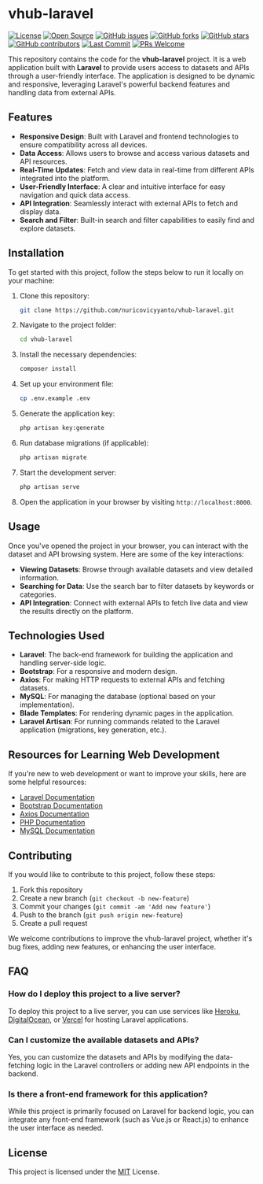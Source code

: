 # vhub-laravel

[![License](https://img.shields.io/badge/License-MIT-blue)](LICENSE)
[![Open Source](https://img.shields.io/badge/Open%20Source-%E2%9C%94-green)](https://opensource.org)
[![GitHub issues](https://img.shields.io/github/issues/nuricovicyyanto/vhub-laravel)](https://github.com/nuricovicyyanto/vhub-laravel/issues)
[![GitHub forks](https://img.shields.io/github/forks/nuricovicyyanto/vhub-laravel)](https://github.com/nuricovicyyanto/vhub-laravel/network/members)
[![GitHub stars](https://img.shields.io/github/stars/nuricovicyyanto/vhub-laravel)](https://github.com/nuricovicyyanto/vhub-laravel/stargazers)
[![GitHub contributors](https://img.shields.io/github/contributors/nuricovicyyanto/vhub-laravel)](https://github.com/nuricovicyyanto/vhub-laravel/graphs/contributors)
[![Last Commit](https://img.shields.io/github/last-commit/nuricovicyyanto/vhub-laravel)](https://github.com/nuricovicyyanto/vhub-laravel/commits)
[![PRs Welcome](https://img.shields.io/badge/PRs%20Welcome-Yes-blue)](https://github.com/nuricovicyyanto/vhub-laravel/pulls)


This repository contains the code for the **vhub-laravel** project. It is a web application built with **Laravel** to provide users access to datasets and APIs through a user-friendly interface. The application is designed to be dynamic and responsive, leveraging Laravel's powerful backend features and handling data from external APIs.

## Features

- **Responsive Design**: Built with Laravel and frontend technologies to ensure compatibility across all devices.
- **Data Access**: Allows users to browse and access various datasets and API resources.
- **Real-Time Updates**: Fetch and view data in real-time from different APIs integrated into the platform.
- **User-Friendly Interface**: A clear and intuitive interface for easy navigation and quick data access.
- **API Integration**: Seamlessly interact with external APIs to fetch and display data.
- **Search and Filter**: Built-in search and filter capabilities to easily find and explore datasets.

## Installation

To get started with this project, follow the steps below to run it locally on your machine:

1. Clone this repository:
    ```bash
    git clone https://github.com/nuricovicyyanto/vhub-laravel.git
    ```

2. Navigate to the project folder:
    ```bash
    cd vhub-laravel
    ```

3. Install the necessary dependencies:
    ```bash
    composer install
    ```

4. Set up your environment file:
    ```bash
    cp .env.example .env
    ```

5. Generate the application key:
    ```bash
    php artisan key:generate
    ```

6. Run database migrations (if applicable):
    ```bash
    php artisan migrate
    ```

7. Start the development server:
    ```bash
    php artisan serve
    ```

8. Open the application in your browser by visiting `http://localhost:8000`.

## Usage

Once you've opened the project in your browser, you can interact with the dataset and API browsing system. Here are some of the key interactions:

- **Viewing Datasets**: Browse through available datasets and view detailed information.
- **Searching for Data**: Use the search bar to filter datasets by keywords or categories.
- **API Integration**: Connect with external APIs to fetch live data and view the results directly on the platform.

## Technologies Used

- **Laravel**: The back-end framework for building the application and handling server-side logic.
- **Bootstrap**: For a responsive and modern design.
- **Axios**: For making HTTP requests to external APIs and fetching datasets.
- **MySQL**: For managing the database (optional based on your implementation).
- **Blade Templates**: For rendering dynamic pages in the application.
- **Laravel Artisan**: For running commands related to the Laravel application (migrations, key generation, etc.).

## Resources for Learning Web Development

If you're new to web development or want to improve your skills, here are some helpful resources:

- [Laravel Documentation](https://laravel.com/docs)
- [Bootstrap Documentation](https://getbootstrap.com/)
- [Axios Documentation](https://axios-http.com/)
- [PHP Documentation](https://www.php.net/)
- [MySQL Documentation](https://dev.mysql.com/doc/)

## Contributing

If you would like to contribute to this project, follow these steps:

1. Fork this repository
2. Create a new branch (`git checkout -b new-feature`)
3. Commit your changes (`git commit -am 'Add new feature'`)
4. Push to the branch (`git push origin new-feature`)
5. Create a pull request

We welcome contributions to improve the vhub-laravel project, whether it's bug fixes, adding new features, or enhancing the user interface.

## FAQ

### How do I deploy this project to a live server?
To deploy this project to a live server, you can use services like [Heroku](https://www.heroku.com/), [DigitalOcean](https://www.digitalocean.com/), or [Vercel](https://vercel.com/) for hosting Laravel applications.

### Can I customize the available datasets and APIs?
Yes, you can customize the datasets and APIs by modifying the data-fetching logic in the Laravel controllers or adding new API endpoints in the backend.

### Is there a front-end framework for this application?
While this project is primarily focused on Laravel for backend logic, you can integrate any front-end framework (such as Vue.js or React.js) to enhance the user interface as needed.

## License

This project is licensed under the [MIT](LICENSE) License.

